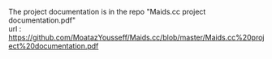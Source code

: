 The project documentation is in the repo "Maids.cc project documentation.pdf" <br>
url : https://github.com/MoatazYousseff/Maids.cc/blob/master/Maids.cc%20project%20documentation.pdf


